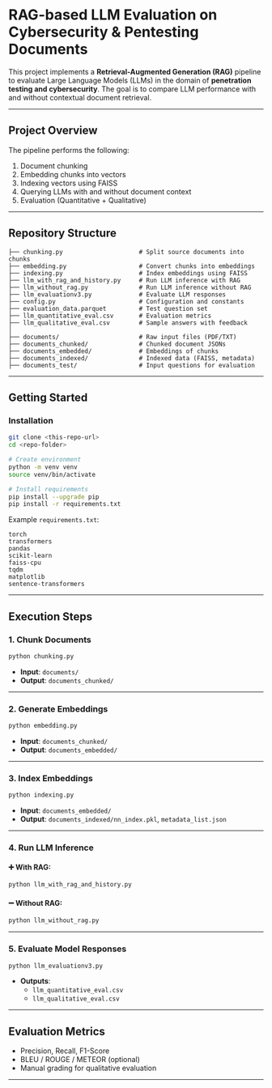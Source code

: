 
# RAG-based LLM Evaluation on Cybersecurity & Pentesting Documents

This project implements a **Retrieval-Augmented Generation (RAG)** pipeline to evaluate Large Language Models (LLMs) in the domain of **penetration testing and cybersecurity**. The goal is to compare LLM performance with and without contextual document retrieval.

---

## Project Overview

The pipeline performs the following:

1. Document chunking
2. Embedding chunks into vectors
3. Indexing vectors using FAISS
4. Querying LLMs with and without document context
5. Evaluation (Quantitative + Qualitative)

---

## Repository Structure

```
├── chunking.py                     # Split source documents into chunks
├── embedding.py                    # Convert chunks into embeddings
├── indexing.py                     # Index embeddings using FAISS
├── llm_with_rag_and_history.py     # Run LLM inference with RAG
├── llm_without_rag.py              # Run LLM inference without RAG
├── llm_evaluationv3.py             # Evaluate LLM responses
├── config.py                       # Configuration and constants
├── evaluation_data.parquet         # Test question set
├── llm_quantitative_eval.csv       # Evaluation metrics
├── llm_qualitative_eval.csv        # Sample answers with feedback
│
├── documents/                      # Raw input files (PDF/TXT)
├── documents_chunked/              # Chunked document JSONs
├── documents_embedded/             # Embeddings of chunks
├── documents_indexed/              # Indexed data (FAISS, metadata)
├── documents_test/                 # Input questions for evaluation
```

---

## Getting Started

### Installation

```bash
git clone <this-repo-url>
cd <repo-folder>

# Create environment
python -m venv venv
source venv/bin/activate

# Install requirements
pip install --upgrade pip
pip install -r requirements.txt
```

Example `requirements.txt`:

```
torch
transformers
pandas
scikit-learn
faiss-cpu
tqdm
matplotlib
sentence-transformers
```

---

## Execution Steps

### 1. Chunk Documents

```bash
python chunking.py
```

- **Input**: `documents/`
- **Output**: `documents_chunked/`

---

### 2. Generate Embeddings

```bash
python embedding.py
```

- **Input**: `documents_chunked/`
- **Output**: `documents_embedded/`

---

### 3. Index Embeddings

```bash
python indexing.py
```

- **Input**: `documents_embedded/`
- **Output**: `documents_indexed/nn_index.pkl`, `metadata_list.json`

---

### 4. Run LLM Inference

#### ➕ With RAG:

```bash
python llm_with_rag_and_history.py
```

#### ➖ Without RAG:

```bash
python llm_without_rag.py
```

---

### 5. Evaluate Model Responses

```bash
python llm_evaluationv3.py
```

- **Outputs**:
  - `llm_quantitative_eval.csv`
  - `llm_qualitative_eval.csv`

---

## Evaluation Metrics

- Precision, Recall, F1-Score
- BLEU / ROUGE / METEOR (optional)
- Manual grading for qualitative evaluation

---

